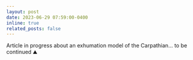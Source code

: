 ```yaml
---
layout: post
date: 2023-06-29 07:59:00-0400
inline: true
related_posts: false
---
```


Article in progress about an exhumation model of the Carpathian... to be continued ⛰️
